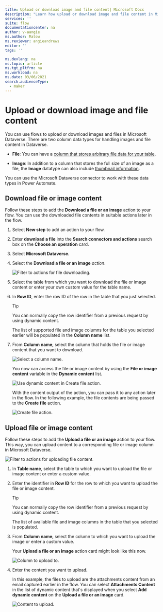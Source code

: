 ```yaml
---
title: Upload or download image and file content| Microsoft Docs
description: "Learn how upload or download image and file content in Microsoft Dataverse with flows."
services: ''
suite: flow
documentationcenter: na
author: v-aangie
ms.author: Matow
ms.reviewer: angieandrews
editor: ''
tags: ''

ms.devlang: na
ms.topic: article
ms.tgt_pltfrm: na
ms.workload: na
ms.date: 03/06/2021
search.audienceType: 
  - maker
---
```


# Upload or download image and file content

You can use flows to upload or download images and files in Microsoft Dataverse. There are two column data types for handling images and file content in Dataverse.

- **File**: You can have a [column that stores arbitrary file data for your table](/powerapps/developer/data-platform/file-attributes).

- **Image**: In addition to a column that stores the full size of an image as a file, the **Image** datatype can also include [thumbnail information](/powerapps/developer/data-platform/image-attributes).

You can use the Microsoft Dataverse connector to work with these data types in Power Automate.

## Download file or image content

Follow these steps to add the **Download a file or an image** action to your flow. You can use the downloaded file contents in suitable actions later in the flow.

1. Select **New step** to add an action to your flow.

1. Enter **download a file** into the **Search connectors and actions** search box on the **Choose an operation** card.

1. Select **Microsoft Dataverse**.

1. Select the **Download a file or an image** *action*.

   ![Filter to actions for file downloading.](../media/upload-download-file/upload-download-file.png "Filter to actions for file downloading")

1. Select the table from which you want to download the file or image content or enter your own custom value for the table name.

1. In **Row ID**, enter the row ID of the row in the table that you just selected.

   >[!TIP]
   >You can normally copy the row identifier from a previous request by using dynamic content.

   The list of supported file and image columns for the table you selected earlier will be populated in the **Column name** list.

1. From **Column name**, select the column that holds the file or image content that you want to download.

   ![Select a column name.](../media/upload-download-file/upload-download-file-complete.png "Select a column name")

   You now can access the file or image content by using the **File or image content** variable in the **Dynamic content** list.

      ![Use dynamic content in Create file action.](../media/upload-download-file/dynamic-content.png "Use dynamic content in Create file action")

   With the content output of the action, you can pass it to any action later in the flow. In the following example, the file contents are being passed to the **Create file** action.

      ![Create file action.](../media/upload-download-file/create-file.png "Create file action")

## Upload file or image content

Follow these steps to add the **Upload a file or an image** action to your flow. This way, you can upload content to a corresponding file or image column in Microsoft Dataverse.

   ![Filter to actions for uploading file content.](../media/upload-download-file/upload-file.png "Filter to actions for uploading file content")

1. In **Table name**, select the table to which you want to upload the file or image content or enter a custom value.  

1. Enter the identifier in **Row ID** for the row to which you want to upload the file or image content.  

   >[!TIP]
   >You can normally copy the row identifier from a previous request by using dynamic content.  

   The list of available file and image columns in the table that you selected is populated.

1. From **Column name**, select the column to which you want to upload the image or enter a custom value.

   Your **Upload a file or an image** action card might look like this now.

   ![Column to upload to.](../media/upload-download-file/upload-file-card.png "Column to upload to")

1. Enter the content you want to upload.

   In this example, the files to upload are the attachments content from an email captured earlier in the flow. You can select **Attachments Content** in the list of dynamic content that's displayed when you select **Add dynamic content** on the **Upload a file or an image** card.

   ![Content to upload.](../media/upload-download-file/upload-file-dynamic-content.png "Content to upload")
